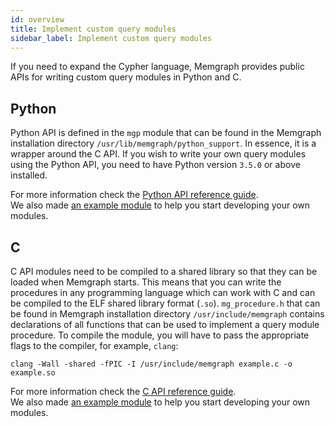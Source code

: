 ```yaml
---
id: overview
title: Implement custom query modules
sidebar_label: Implement custom query modules
---
```


If you need to expand the Cypher language, Memgraph provides public APIs for
writing custom query modules in Python and C. 

## Python

Python API is defined in the `mgp` module that can be found in the Memgraph
installation directory `/usr/lib/memgraph/python_support`. In essence, it is a
wrapper around the C API. If you wish to write your own query modules using the
Python API, you need to have Python version `3.5.0` or above installed.

For more information check the [Python API reference guide](/api/python-api).<br/>
We also made [an example module](custom-query-module-example#python-api) to help you start developing your own modules. 

## C

C API modules need to be compiled to a shared library so that they can be loaded
when Memgraph starts. This means that you can write the procedures in any
programming language which can work with C and can be compiled to the ELF shared
library format (`.so`). `mg_procedure.h` that can be found in Memgraph
installation directory `/usr/include/memgraph` contains declarations of all
functions that can be used to implement a query module procedure. 
To compile the module, you will have to pass the appropriate flags to the
compiler, for example, `clang`:

```plaintext
clang -Wall -shared -fPIC -I /usr/include/memgraph example.c -o example.so
```

For more information check the [C API reference guide](/api/c-api).<br/>
We also made [an example module](custom-query-module-example#c-api) to help you start developing your own modules. 


